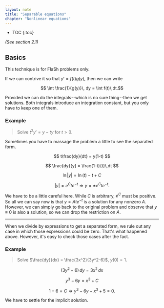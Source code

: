 ```yaml
---
layout: note
title: "Separable equations"
chapter: "Nonlinear equations"
---
```

* TOC
{:toc}

*(See section 2.1)*

## Basics

This technique is for FlaSh problems only.

If we can contrive it so that $y' = f(t)g(y)$, then we can write 

$$ \int \frac{1}{g(y)}\, dy = \int f(t)\,dt.$$

Provided we can do the integrals--which is no sure thing--then we get solutions. Both integrals introduce an integration constant, but you only have to keep one of them.

### Example

> Solve $t^2y' = y-ty$ for $t>0$.

Sometimes you have to massage the problem a little to see the separated form.

$$ t\frac{dy}{dt} = y(1-t) $$

$$ \frac{dy}{y} = \frac{1-t}{t}\,dt $$

$$ \ln|y| = \ln(t) - t + C $$

$$ |y| = e^C te^{-t} \Rightarrow y = \pm e^C te^{-t}.$$

We have to be a little careful here. While $C$ is arbitrary, $e^C$ must be positive. So all we can say now is that $y=Ate^{-t}$ is a solution for any nonzero $A$. However, we can simply go back to the original problem and observe that $y\equiv 0$ is also a solution, so we can drop the restriction on $A$.

---

When we divide by expressions to get a separated form, we rule out any case in which those expressions could be zero. That's what happened above. However, it's easy to check those cases after the fact.

### Example

> Solve $\frac{dy}{dx} = \frac{3x^2}{3y^2-6}$, $y(0)=1$.

$$ (3y^2-6)\,dy = 3x^2\, dx $$

$$ y^3-6y = x^3 + C $$

$$ 1-6=C \Rightarrow y^3-6y-x^3 +5 = 0.$$

We have to settle for the implicit solution.

    